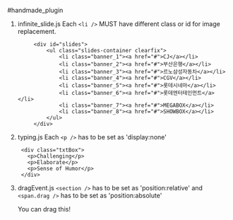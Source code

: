 #handmade_plugin


1. infinite_slide.js
Each `<li />` MUST have different class or id for image replacement.

			<div id="slides">
				<ul class="slides-container clearfix">
					<li class="banner_1"><a href="#">CJ</a></li>
					<li class="banner_2"><a href="#">부산은행</a></li>
					<li class="banner_3"><a href="#">르노삼성자동차</a></li>
					<li class="banner_4"><a href="#">CGV</a></li>
					<li class="banner_5"><a href="#">롯데시네마</a></li>
					<li class="banner_6"><a href="#">롯데엔터테인먼트</a></li>
					<li class="banner_7"><a href="#">MEGABOX</a></li>
					<li class="banner_8"><a href="#">SHOWBOX</a></li>
				</ul>
			</div>
      
2. typing.js
Each `<p />` has to be set as 'display:none'

        <div class="txtBox">
          <p>Challenging</p>
          <p>Elaborate</p>
          <p>Sense of Humor</p>
        </div>

3. dragEvent.js
`<section />` has to be set as 'position:relative' and `<span.drag />` has to be set as 'position:absolute'

	 <section>
            <span class="drag">You can drag this!</span>
        </section>
